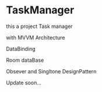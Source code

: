 # TaskManager
this a project Task manager


with MVVM Architecture


DataBinding


Room dataBase


Obsever and Singltone DesignPattern


Update soon...
